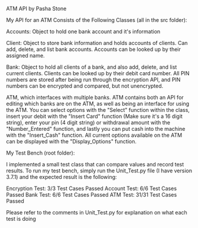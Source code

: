 ATM API by Pasha Stone

My API for an ATM Consists of the Following Classes (all in the src folder):

Accounts: Object to hold one bank account and it's information

Client: Object to store bank information and holds accounts of clients. Can add, delete, and list bank accounts. Accounts can be looked up by their assigned name.

Bank: Object to hold all clients of a bank, and also add, delete, and list current clients. Clients can be looked up by their debit card number. All PIN numbers are stored after being run through the encryption API, and PIN numbers can be encrypted and compared, but not unencrypted.

ATM, which interfaces with multiple banks. ATM contains both an API for editing which banks are on the ATM, as well as being an interface for using the ATM. You can select options with the "Select" function within the class, insert your debit with the "Insert Card" function (Make sure it's a 16 digit string), enter your pin (4 digit string) or withdrawal amount with the "Number_Entered" function, and lastly you can put cash into the machine with the "Insert_Cash" function. All current options available on the ATM can be displayed with the "Display_Options" function.

My Test Bench (root folder):

I implemented a small test class that can compare values and record test results. To run my test bench, simply run the Unit_Test.py file (I have version 3.7.1) and the expected result is the following:

Encryption Test: 3/3 Test Cases Passed
Account Test: 6/6 Test Cases Passed
Bank Test: 6/6 Test Cases Passed
ATM Test: 31/31 Test Cases Passed

Please refer to the comments in Unit_Test.py for explanation on what each test is doing